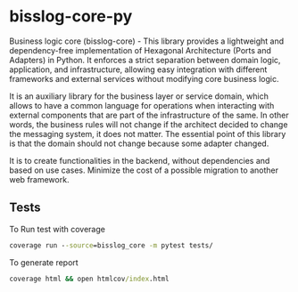 # bisslog-core-py

Business logic core (bisslog-core) - This library provides a lightweight and dependency-free implementation of
Hexagonal Architecture (Ports and Adapters) in Python. It enforces a strict
separation between domain logic, application, and infrastructure, allowing easy integration with different frameworks and external services without modifying core business logic.

It is an auxiliary library for the business layer or service domain, which allows to have a common language for operations when interacting with external components that are part of the infrastructure of the same. In other words, the business rules will not change if the architect decided to change the messaging system, it does not matter. The essential point of this library is that the domain should not change because some adapter changed.


It is to create functionalities in the backend, without dependencies and based on use cases. Minimize the cost of a possible migration to another web framework. 



## Tests

To Run test with coverage
~~~cmd
coverage run --source=bisslog_core -m pytest tests/
~~~


To generate report
~~~cmd
coverage html && open htmlcov/index.html
~~~